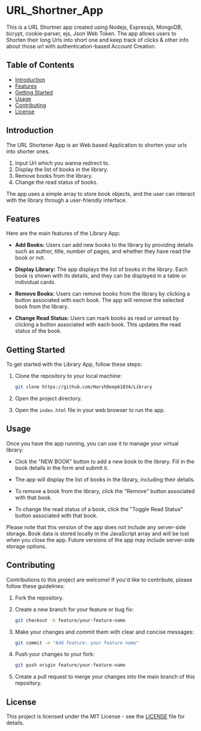 # URL_Shortner_App

This is a URL Shortner app created using Nodejs, Expressjs, MongoDB, bcrypt, cookie-parser, ejs, Json Web Token. The app allows users to Shorten their long Urls into short one and keep track of clicks & other info about those url with authentication-based Account Creation.

## Table of Contents

- [Introduction](#introduction)
- [Features](#features)
- [Getting Started](#getting-started)
- [Usage](#usage)
- [Contributing](#contributing)
- [License](#license)

## Introduction

The URL Shortener App is an Web based Application to shorten your urls into shorter ones.

1. Input Url which you wanna redirect to.
3. Display the list of books in the library.
4. Remove books from the library.
5. Change the read status of books.

The app uses a simple array to store book objects, and the user can interact with the library through a user-friendly interface.

## Features

Here are the main features of the Library App:

- **Add Books:** Users can add new books to the library by providing details such as author, title, number of pages, and whether they have read the book or not.

- **Display Library:** The app displays the list of books in the library. Each book is shown with its details, and they can be displayed in a table or individual cards.

- **Remove Books:** Users can remove books from the library by clicking a button associated with each book. The app will remove the selected book from the library.

- **Change Read Status:** Users can mark books as read or unread by clicking a button associated with each book. This updates the read status of the book.

## Getting Started

To get started with the Library App, follow these steps:

1. Clone the repository to your local machine:

   ```bash
   git clone https://github.com/HarshDeep61034/Library
   ```

2. Open the project directory.

3. Open the `index.html` file in your web browser to run the app.

## Usage

Once you have the app running, you can use it to manage your virtual library:

- Click the "NEW BOOK" button to add a new book to the library. Fill in the book details in the form and submit it.

- The app will display the list of books in the library, including their details.

- To remove a book from the library, click the "Remove" button associated with that book.

- To change the read status of a book, click the "Toggle Read Status" button associated with that book.

Please note that this version of the app does not include any server-side storage. Book data is stored locally in the JavaScript array and will be lost when you close the app. Future versions of the app may include server-side storage options.

## Contributing

Contributions to this project are welcome! If you'd like to contribute, please follow these guidelines:

1. Fork the repository.

2. Create a new branch for your feature or bug fix:

   ```bash
   git checkout -b feature/your-feature-name
   ```

3. Make your changes and commit them with clear and concise messages:

   ```bash
   git commit -m "Add feature: your feature name"
   ```

4. Push your changes to your fork:

   ```bash
   git push origin feature/your-feature-name
   ```

5. Create a pull request to merge your changes into the main branch of this repository.

## License

This project is licensed under the MIT License - see the [LICENSE](LICENSE) file for details.
